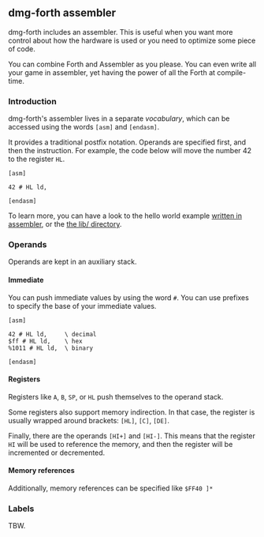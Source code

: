 ## dmg-forth assembler

dmg-forth includes an assembler. This is useful when you want more
control about how the hardware is used or you need to optimize some
piece of code.

You can combine Forth and Assembler as you please. You can even write
all your game in assembler, yet having the power of all the Forth at
compile-time.

### Introduction

dmg-forth's assembler lives in a separate *vocabulary*, which can be accessed using the words `[asm]` and `[endasm]`.

It provides a traditional postfix notation. Operands are specified
first, and then the instruction. For example, the code below will move
the number 42 to the register `HL`.

```forth
[asm]

42 # HL ld,

[endasm]
```

To learn more, you can have a look to the hello world example
[written in assembler](https://github.com/ams-hackers/dmg-forth/blob/master/examples/hello-world-asm/hello.fs),
or the [the lib/ directory](https://github.com/ams-hackers/dmg-forth/tree/master/lib).


### Operands

Operands are kept in an auxiliary stack.

#### Immediate

You can push immediate values by using the word `#`. You can use
prefixes to specify the base of your immediate values.

```forth
[asm]

42 # HL ld,     \ decimal
$ff # HL ld,    \ hex
%1011 # HL ld,  \ binary

[endasm]
```

#### Registers

Registers like `A`, `B`, `SP`, or `HL` push themselves to the operand
stack.

Some registers also support memory indirection. In that case, the
register is usually wrapped around brackets: `[HL]`, `[C]`, `[DE]`.

Finally, there are the operands `[HI+]` and `[HI-]`. This means that
the register `HI` will be used to reference the memory, and then the
register will be incremented or decremented.

#### Memory references

Additionally, memory references can be specified like `$FF40 ]*`


### Labels

TBW.
